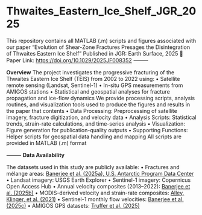 # Thwaites_Eastern_Ice_Shelf_JGR_2025

This repository contains all MATLAB (.m) scripts and figures associated with our paper “Evolution of Shear-Zone Fractures Presages the Disintegration of Thwaites Eastern Ice Shelf”
Published in JGR: Earth Surface, 2025
📄 Paper Link: https://doi.org/10.1029/2025JF008352
⸻

**Overview**
The project investigates the progressive fracturing of the Thwaites Eastern Ice Shelf (TEIS) from 2002 to 2022 using:
	•	Satellite remote sensing (Landsat, Sentinel-1)
	•	In-situ GPS measurements from AMIGOS stations
	•	Statistical and geospatial analyses for fracture propagation and ice-flow dynamics
We provide processing scripts, analysis routines, and visualization tools used to produce the figures and results in the paper that contents
	•	Data Processing: Preprocessing of satellite imagery, fracture digitization, and velocity data
	•	Analysis Scripts: Statistical trends, strain-rate calculations, and time-series analysis
	•	Visualization: Figure generation for publication-quality outputs
	•	Supporting Functions: Helper scripts for geospatial data handling and mapping
All scripts are provided in MATLAB (.m) format 

⸻
**Data Availability**

The datasets used in this study are publicly available:
	•	Fractures and mélange areas: [Banerjee et al. (2025a), U.S. Antarctic Program Data Center](https://www.usap-dc.org/view/dataset/601903)
	•	Landsat imagery: USGS Earth Explorer
	•	Sentinel-1 imagery: Copernicus Open Access Hub
	•	Annual velocity composites (2013–2022): [Banerjee et al. (2025b)](https://www.usap-dc.org/view/dataset/601904)
	•	MODIS-derived velocity and strain-rate composites: [Alley, Klinger, et al. (2021)](https://www.usap-dc.org/view/dataset/601478)
	•	Sentinel-1 monthly flow velocities: [Banerjee et al. (2025c)](https://www.usap-dc.org/view/dataset/601914)
	•	AMIGOS GPS datasets: [Truffer et al. (2025)](https://www.usap-dc.org/view/dataset/601925)

 
